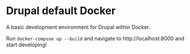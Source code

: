# Drupal default Docker

A basic development environment for Drupal within Docker. 

Run `docker-compsoe up --build` and navigate to http://localhost:8000 and start developing!